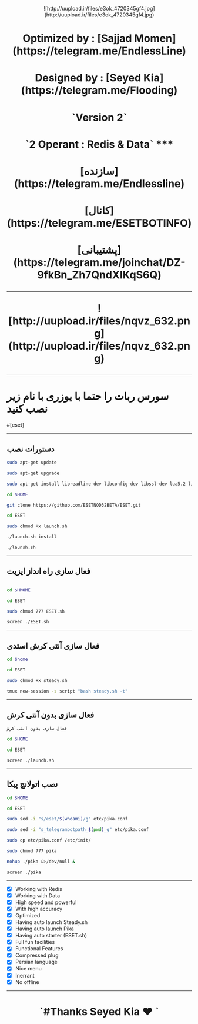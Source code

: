 <p align="center"> ![http://uupload.ir/files/e3ok_4720345gf4.jpg](http://uupload.ir/files/e3ok_4720345gf4.jpg)
<h1><p align="center"> Optimized by : [Sajjad Momen](https://telegram.me/EndlessLine)
<h1><p align="center"> Designed by  : [Seyed Kia](https://telegram.me/Flooding)
<h1><p align="center"> `Version 2`
<h1><p align="center"> `2 Operant : Redis & Data`
***
<h1><p align="center"> [سازنده](https://telegram.me/Endlessline)
<h1><p align="center"> [کانال](https://telegram.me/ESETBOTINFO)
<h1><p align="center"> [پشتیبانی](https://telegram.me/joinchat/DZ-9fkBn_Zh7QndXIKqS6Q)

***

<p align="center"> ![http://uupload.ir/files/nqvz_632.png](http://uupload.ir/files/nqvz_632.png)

***

# سورس ربات را حتما با یوزری با نام زیر نصب کنید

#[eset]


***
## دستورات نصب
```sh
sudo apt-get update

sudo apt-get upgrade

sudo apt-get install libreadline-dev libconfig-dev libssl-dev lua5.2 liblua5.2-dev libevent-dev make unzip git redis-server g++ libjansson-dev libpython-dev expat libexpat1-dev tmux subversion

cd $HOME

git clone https://github.com/ESETNOD32BETA/ESET.git

cd ESET

sudo chmod +x launch.sh

./launch.sh install

./launsh.sh
```
***
## فعال سازی راه انداز ایزیت
```sh

cd $HMOME

cd ESET

sudo chmod 777 ESET.sh

screen ./ESET.sh
```
***
## فعال سازی آنتی کرش استدی
```sh 
cd $home

cd ESET

sudo chmod +x steady.sh

tmux new-session -s script "bash steady.sh -t"
```
***
## فعال سازی بدون آنتی کرش
```sh 
فعال سازی بدون آنتی کرش

cd $HOME

cd ESET

screen ./launch.sh
```
***
## نصب اتولانچ پیکا
```sh 
cd $HOME

cd ESET

sudo sed -i "s/eset/$(whoami)/g" etc/pika.conf

sudo sed -i "s_telegrambotpath_$(pwd)_g" etc/pika.conf

sudo cp etc/pika.conf /etc/init/

sudo chmod 777 pika

nohup ./pika &>/dev/null &

screen ./pika
```
***

- [x] Working with Redis
- [x] Working with Data
- [x] High speed and powerful
- [x] With high accuracy
- [x] Optimized
- [x] Having auto launch Steady.sh
- [x] Having auto launch Pika
- [x] Having auto starter (ESET.sh)
- [x] Full fun facilities
- [x] Functional Features
- [x] Compressed plug
- [x] Persian language
- [x] Nice menu
- [x] Inerrant
- [x] No offline
***
<h1><p align="center"> `#Thanks Seyed Kia ❤️ `
